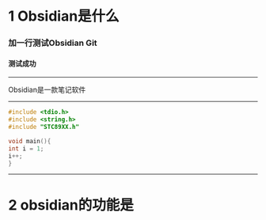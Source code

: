 
# 1 Obsidian是什么

### 加一行测试Obsidian Git
#### 测试成功


***
Obsidian是一款笔记软件

***

```C
#include <tdio.h>
#include <string.h>
#include "STC89XX.h"

void main(){
int i = 1;
i++;
}
```

***

# 2 obsidian的功能是


